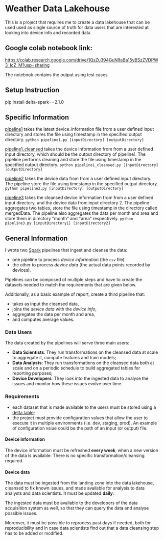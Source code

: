# Weather Data Lakehouse
This is a project that requires me to create a data lakehouse that can be used used as single source of truth for data users
that are interested at looking into device info and recorded data.
## Google colab notebook link: 
https://colab.research.google.com/drive/1QsZu394GuN9aBa15yBSzZVDPW3_IcZ_M?usp=sharing

The notebook contains the output using test cases
## Setup Instruction
pip install delta-spark==2.1.0
## Specific Information
[pipeline1](https://github.com/chiakangZacHung/Weather-Data-LakeHouse/blob/main/pipeline1.py) takes the latest device_information file from a user defined input directory and stores the file using timestamp in the specified output directory.
`python pipeline1.py [inputDirectory] [outputDirectory]`

[pipeline1_cleansed](https://github.com/chiakangZacHung/Weather-Data-LakeHouse/blob/main/pipeline1_cleansed.py) takes the device information from from a user defined input directory, which should be the output directory of pipeline1. The pipeline performs cleaning and store the file using timestamp in the specified output directory.
`python pipeline1_cleansed.py [inputDirectory] [outputDirectory]`

[pipeline2](https://github.com/chiakangZacHung/Weather-Data-LakeHouse/blob/main/pipeline2.py) takes the device data from from a user defined input directory. The pipeline store the file using timestamp in the specified output directory.
`python pipeline2.py [inputDirectory] [outputDirectory]`

[pipeline3](https://github.com/chiakangZacHung/Weather-Data-LakeHouse/blob/main/pipeline3.py) takes the cleansed device information from from a user defined input directory, and the device data from input directory 2. The pipeline aggregates two tables, store the file using timestamp in the directory called mergedData. The pipeline also aggregates the data per month and area and store them in directory "month" and "area" respectively.
`python pipeline3.py [inputDirectory1] [inputDirectory2]`
## General Information
I wrote two [Spark](https://spark.apache.org/) pipelines that ingest and cleanse the data:
* one pipeline to process *device information* (the `csv` file)
* the other to process *device data* (the actual data points recorded by devices).

Pipelines can be composed of multiple steps and have to create the datasets needed to match the
requirements that are given below.

Additionally, as a basic example of report, create a third pipeline that:

* takes as input the cleansed data,
* joins the *device data* with the *device info*,
* aggregates the data per month and area,
* and computes average values.

### Data Users

The data created by the pipelines will serve three main users:

* **Data Scientists**: They run transformations on the cleansed data at scale to aggregate it,
  compute features and train models;
* **Data Analysts**: They run transformations on the cleansed data both at scale and on a periodic
  schedule to build aggregated tables for reporting purposes;
* **Device Developers**: They look into the ingested data to analyse the issues and monitor how
  these issues evolve over time.

### Requirements


* each dataset that is made available to the users must be stored using a [delta
  table](https://delta.io/);
* the project must provide configuration values that allow the user to execute it in multiple
  environments (i.e. dev, staging, prod). An example of configuration value could be the path of an
  input (or output) file.

#### Device information

The device information must be refreshed **every
week**, when a new version of the data is available. There is no specific transformation/cleansing
required.

#### Device data

The data must be ingested from the landing zone into the data lakehouse, cleansed to fix known
issues, and made available for analysis to data analysts and data scientists. It must be updated
**daily**.

The ingested data must be available to the developers of the data acquisition system as well, so
that they can query the data and analyse possible issues.

Moreover, it must be possible to reprocess past days if needed, both for reproducibility and in case
data scientists find out that a data cleansing step has to be added or modified.
